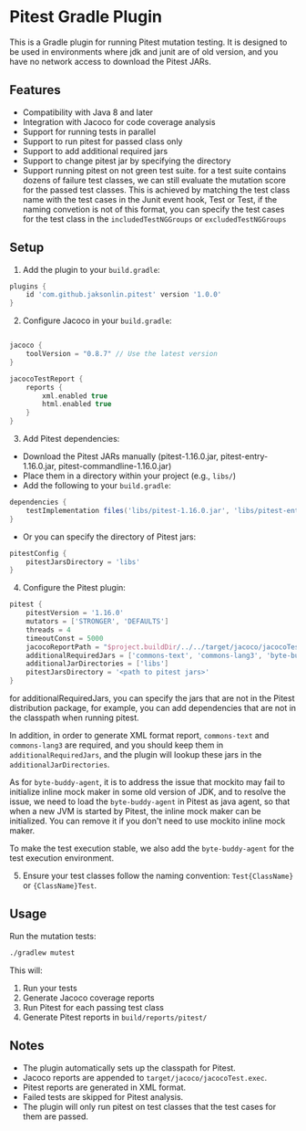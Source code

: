 # Pitest Gradle Plugin

This is a Gradle plugin for running Pitest mutation testing. It is designed to be used in environments where jdk and junit are of old version, and you have no network access to download the Pitest JARs.

## Features

- Compatibility with Java 8 and later
- Integration with Jacoco for code coverage analysis
- Support for running tests in parallel
- Support to run pitest for passed class only
- Support to add additional required jars
- Support to change pitest jar by specifying the directory
- Support running pitest on not green test suite. for a test suite contains dozens of failure test classes, we can still evaluate the mutation score for the passed test classes. This is achieved by matching the test class name with the test cases in the Junit event hook, <ClassName>Test or Test<ClassName>, if the naming convetion is not of this format, you can specify the test cases for the test class in the `includedTestNGGroups` or `excludedTestNGGroups`

## Setup

1. Add the plugin to your `build.gradle`:

```groovy
plugins {
    id 'com.github.jaksonlin.pitest' version '1.0.0'
}
```

2. Configure Jacoco in your `build.gradle`:

```groovy

jacoco {
    toolVersion = "0.8.7" // Use the latest version
}

jacocoTestReport {
    reports {
        xml.enabled true
        html.enabled true
    }
}
```

3. Add Pitest dependencies:

- Download the Pitest JARs manually (pitest-1.16.0.jar, pitest-entry-1.16.0.jar, pitest-commandline-1.16.0.jar)
- Place them in a directory within your project (e.g., `libs/`)
- Add the following to your `build.gradle`:

```groovy
dependencies {
    testImplementation files('libs/pitest-1.16.0.jar', 'libs/pitest-entry-1.16.0.jar', 'libs/pitest-commandline-1.16.0.jar')
}
```

- Or you can specify the directory of Pitest jars:

```groovy
pitestConfig {
    pitestJarsDirectory = 'libs'
}
```

4. Configure the Pitest plugin:

```groovy
pitest {
    pitestVersion = '1.16.0'
    mutators = ['STRONGER', 'DEFAULTS']
    threads = 4
    timeoutConst = 5000
    jacocoReportPath = "$project.buildDir/../../target/jacoco/jacocoTest.exec"
    additionalRequiredJars = ['commons-text', 'commons-lang3', 'byte-buddy-agent']
    additionalJarDirectories = ['libs']
    pitestJarsDirectory = '<path to pitest jars>'
}
```

for additionalRequiredJars, you can specify the jars that are not in the Pitest distribution package, for example, you can add dependencies that are not in the classpath when running pitest.

In addition, in order to generate XML format report, `commons-text` and `commons-lang3` are required, and you should keep them in `additionalRequiredJars`, and the plugin will lookup these jars in the `additionalJarDirectories`.

As for `byte-buddy-agent`, it is to address the issue that mockito may fail to initialize inline mock maker in some old version of JDK, and to resolve the issue, we need to load the `byte-buddy-agent` in Pitest as java agent, so that when a new JVM is started by Pitest, the inline mock maker can be initialized. You can remove it if you don't need to use mockito inline mock maker.

To make the test execution stable, we also add the `byte-buddy-agent` for the test execution environment.


5. Ensure your test classes follow the naming convention: `Test{ClassName}` or `{ClassName}Test`.

## Usage

Run the mutation tests:

``` bash
./gradlew mutest
```


This will:
1. Run your tests
2. Generate Jacoco coverage reports
3. Run Pitest for each passing test class
4. Generate Pitest reports in `build/reports/pitest/`

## Notes

- The plugin automatically sets up the classpath for Pitest.
- Jacoco reports are appended to `target/jacoco/jacocoTest.exec`.
- Pitest reports are generated in XML format.
- Failed tests are skipped for Pitest analysis.
- The plugin will only run pitest on test classes that the test cases for them are passed.



